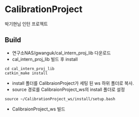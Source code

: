 # CalibrationProject
박기현님 인턴 프로젝트

## Build
- 연구소NAS/gwanguk/cal_intern_proj_lib 다운로드
- cal_intern_proj_lib 빌드 후 install
```
cd cal_intern_proj_lib
catkin_make install
```
- install 폴더를 CalibraionProject가 세팅 된 ws 하위 폴더로 복사.
- source 경로를 CalibraionProject_ws의 install 폴더로 설정
``` 
source ~/CalibrationProject_ws/install/setup.bash
```
- CalibraionProject_ws 빌드 
